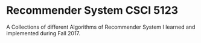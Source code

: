 # Recommender System CSCI 5123

A Collections of different Algorithms of Recommender System I learned and implemented during Fall 2017.
